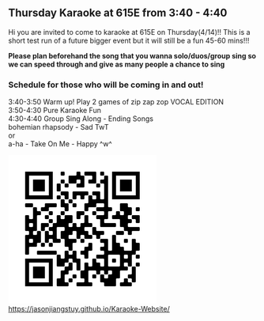 ## Thursday Karaoke at 615E from 3:40 - 4:40
Hi you are invited to come to karaoke at 615E on Thursday(4/14)!!
This is a short test run of a future bigger event but it will still be a fun 45-60 mins!!!

**Please plan beforehand the song that you wanna solo/duos/group sing so we can speed through and give as many people a chance to sing**

<h3>Schedule for those who will be coming in and out!</h3>
3:40-3:50 Warm up! Play 2 games of zip zap zop VOCAL EDITION<br>
3:50-4:30 Pure Karaoke Fun<br>
4:30-4:40 Group Sing Along - Ending Songs<br>
bohemian rhapsody - Sad TwT<br>
 or <br>
a-ha - Take On Me - Happy ^w^<br>

![Image](https://raw.githubusercontent.com/jasonjiangstuy/Karaoke-Website/main/assets/frame.png)
https://jasonjiangstuy.github.io/Karaoke-Website/
